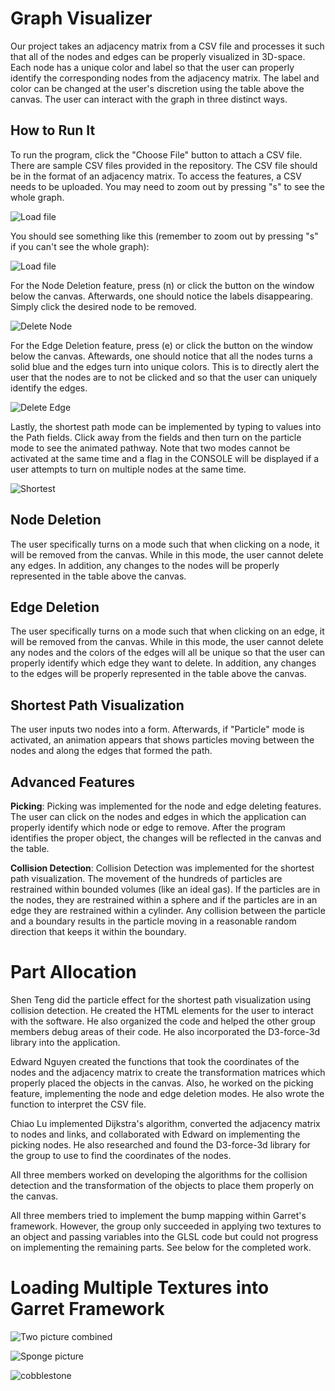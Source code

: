 # Graph Visualizer

Our project takes an adjacency matrix from a CSV file and processes it such that all of the nodes and edges can be properly visualized in 3D-space. Each node has a unique color and label so that the user can properly identify the corresponding nodes from the adjacency matrix. The label and color can be changed at the user's discretion using the table above the canvas. The user can interact with the graph in three distinct ways. 

## How to Run It

To run the program, click the "Choose File" button to attach a CSV file. There are sample CSV files provided in the repository. The CSV file should be in the format of an adjacency matrix. To access the features, a CSV needs to be uploaded. You may need to zoom out by pressing "s" to see the whole graph.

![Load file](readmepics/Untitled.png)

You should see something like this (remember to zoom out by pressing "s" if you can't see the whole graph):

![Load file](readmepics/Untitled1.png)

For the Node Deletion feature, press (n) or click the button on the window below the canvas. Afterwards, one should notice the labels disappearing. Simply click the desired node to be removed.

![Delete Node](readmepics/Untitled.gif)

For the Edge Deletion feature, press (e) or click the button on the window below the canvas. Aftewards, one should notice that all the nodes turns a solid blue and the edges turn into unique colors. This is to directly alert the user that the nodes are to not be clicked and so that the user can uniquely identify the edges.

![Delete Edge](readmepics/Untitled1.gif)

Lastly, the shortest path mode can be implemented by typing to values into the Path fields. Click away from the fields and then turn on the particle mode to see the animated pathway. Note that two modes cannot be activated at the same time and a flag in the CONSOLE will be displayed if a user attempts to turn on multiple nodes at the same time. 

![Shortest](readmepics/Untitled2.gif)

## Node Deletion

The user specifically turns on a mode such that when clicking on a node, it will be removed from the canvas. While in this mode, the user cannot delete any edges. In addition, any changes to the nodes will be properly represented in the table above the canvas.

## Edge Deletion

The user specifically turns on a mode such that when clicking on an edge, it will be removed from the canvas. While in this mode, the user cannot delete any nodes and the colors of the edges will all be unique so that the user can properly identify which edge they want to delete. In addition, any changes to the edges will be properly represented in the table above the canvas.

## Shortest Path Visualization

The user inputs two nodes into a form. Afterwards, if "Particle" mode is activated, an animation appears that shows particles moving between the nodes and along the edges that formed the path. 

## Advanced Features

**Picking**: Picking was implemented for the node and edge deleting features. The user can click on the nodes and edges in which the application can properly identify which node or edge to remove. After the program identifies the proper object, the changes will be reflected in the canvas and the table.

**Collision Detection**: Collision Detection was implemented for the shortest path visualization. The movement of the hundreds of particles are restrained within bounded volumes (like an ideal gas). If the particles are in the nodes, they are restrained within a sphere and if the particles are in an edge they are restrained within a cylinder. Any collision between the particle and a boundary results in the particle moving in a reasonable random direction that keeps it within the boundary. 

# Part Allocation

Shen Teng did the particle effect for the shortest path visualization using collision detection. He created the HTML elements for the user to interact with the software. He also organized the code and helped the other group members debug areas of their code. He also incorporated the D3-force-3d library into the application.

Edward Nguyen created the functions that took the coordinates of the nodes and the adjacency matrix to create the transformation matrices which properly placed the objects in the canvas. Also, he worked on the picking feature, implementing the node and edge deletion modes. He also wrote the function to interpret the CSV file.

Chiao Lu implemented Dijkstra's algorithm, converted the adjacency matrix to nodes and links, and collaborated with Edward on implementing the picking nodes. He also researched and found the D3-force-3d library for the group to use to find the coordinates of the nodes. 

All three members worked on developing the algorithms for the collision detection and the transformation of the objects to place them properly on the canvas. 

All three members tried to implement the bump mapping within Garret's framework. However, the group only succeeded in applying two textures to an object and passing variables into the GLSL code but could not progress on implementing the remaining parts. See below for the completed work.

# Loading Multiple Textures into Garret Framework

![Two picture combined](readmepics/Capture.PNG)

![Sponge picture](readmepics/sponge.png)

![cobblestone](readmepics/cobblestone.png)